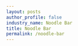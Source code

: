 ```yaml
---
layout: posts 
author_profile: false 
industry_name: Noodle Bar
title: Noodle Bar
permalink: /noodle-bar
---
```


